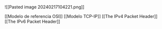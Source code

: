 ![[Pasted image 20240217104221.png]]

[[Modelo de referencia OSI]]
[[Modelo TCP-IP]]
[[The IPv4 Packet Header]]
[[The IPv6 Packet Header]]
